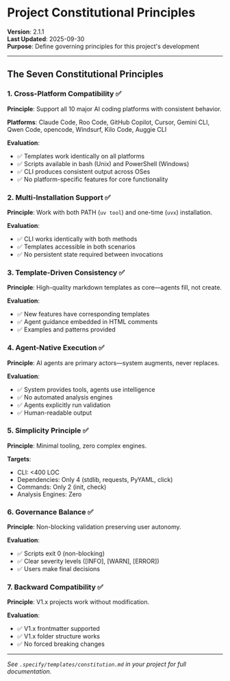 # Project Constitutional Principles

**Version**: 2.1.1  
**Last Updated**: 2025-09-30  
**Purpose**: Define governing principles for this project's development

<!-- 
AGENT GUIDANCE:
Evaluate these principles for every feature. Document deviations in plan.md Complexity Tracking.
Constitution violations require justification or simplification.
-->

---

## The Seven Constitutional Principles

### 1. Cross-Platform Compatibility ✅
**Principle**: Support all 10 major AI coding platforms with consistent behavior.

**Platforms**: Claude Code, Roo Code, GitHub Copilot, Cursor, Gemini CLI, Qwen Code, opencode, Windsurf, Kilo Code, Auggie CLI

**Evaluation**:
- ✅ Templates work identically on all platforms
- ✅ Scripts available in bash (Unix) and PowerShell (Windows)
- ✅ CLI produces consistent output across OSes
- ✅ No platform-specific features for core functionality

### 2. Multi-Installation Support ✅
**Principle**: Work with both PATH (`uv tool`) and one-time (`uvx`) installation.

**Evaluation**:
- ✅ CLI works identically with both methods
- ✅ Templates accessible in both scenarios
- ✅ No persistent state required between invocations

### 3. Template-Driven Consistency ✅
**Principle**: High-quality markdown templates as core—agents fill, not create.

**Evaluation**:
- ✅ New features have corresponding templates
- ✅ Agent guidance embedded in HTML comments
- ✅ Examples and patterns provided

### 4. Agent-Native Execution ✅
**Principle**: AI agents are primary actors—system augments, never replaces.

**Evaluation**:
- ✅ System provides tools, agents use intelligence
- ✅ No automated analysis engines
- ✅ Agents explicitly run validation
- ✅ Human-readable output

### 5. Simplicity Principle ✅
**Principle**: Minimal tooling, zero complex engines.

**Targets**:
- CLI: <400 LOC
- Dependencies: Only 4 (stdlib, requests, PyYAML, click)
- Commands: Only 2 (init, check)
- Analysis Engines: Zero

### 6. Governance Balance ✅
**Principle**: Non-blocking validation preserving user autonomy.

**Evaluation**:
- ✅ Scripts exit 0 (non-blocking)
- ✅ Clear severity levels ([INFO], [WARN], [ERROR])
- ✅ Users make final decisions

### 7. Backward Compatibility ✅
**Principle**: V1.x projects work without modification.

**Evaluation**:
- ✅ V1.x frontmatter supported
- ✅ V1.x folder structure works
- ✅ No forced breaking changes

---

*See `.specify/templates/constitution.md` in your project for full documentation.*
